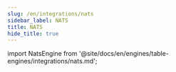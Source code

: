 ```yaml
---
slug: /en/integrations/nats
sidebar_label: NATS
title: NATS
hide_title: true
---
```


import NatsEngine from '@site/docs/en/engines/table-engines/integrations/nats.md';

<NatsEngine/>
